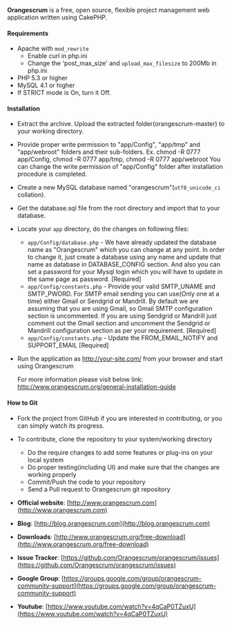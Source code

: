 **Orangescrum** is a free, open source, flexible project management web application written using CakePHP.

#### Requirements
* Apache with `mod_rewrite`
  * Enable curl in php.ini
  * Change the 'post_max_size' and `upload_max_filesize` to 200Mb in php.ini
* PHP 5.3 or higher
* MySQL 4.1 or higher
* If STRICT mode is On, turn it Off.
  
#### Installation

* Extract the archive. Upload the extracted folder(orangescrum-master) to your working directory.
* Provide proper write permission to "app/Config", "app/tmp" and "app/webroot" folders and their sub-folders.
Ex. chmod -R 0777 app/Config, chmod -R 0777 app/tmp, chmod -R 0777 app/webroot
You can change the write permission of "app/Config" folder after installation procedure is completed.
* Create a new MySQL database named "orangescrum"(`utf8_unicode_ci` collation).
* Get the database.sql file from the root directory and import that to your database.
* Locate your `app` directory, do the changes on following files:
  - `app/Config/database.php` - We have already updated the database name as "Orangescrum" which you can change at any point. In order to change it, just create a database using any name and update that name as database in DATABASE_CONFIG section. And also you can set a password for your Mysql login which you will have to update in the same page as password. [Required]
  - `app/Config/constants.php` - Provide your valid SMTP_UNAME and SMTP_PWORD. For SMTP email sending you can use(Only one at a time) either Gmail or Sendgrid or Mandrill. By default we are assuming that you are using Gmail, so Gmail SMTP configuration section is uncommented. If you are using Sendgrid or Mandrill just comment out the Gmail section and uncomment the Sendgrid or Mandrill configuration section as per your requirement. [Required]
  - `app/Config/constants.php` - Update the FROM_EMAIL_NOTIFY and SUPPORT_EMAIL [Required]
* Run the application as http://your-site.com/ from your browser and start using Orangescrum

    For more information please visit below link:
        http://www.orangescrum.org/general-installation-guide
  
#### How to Git

* Fork the project from GitHub if you are interested in contributing, or you can simply watch its progress.
* To contribute, clone the repository to your system/working directory
  - Do the require changes to add some features or plug-ins on your local system
  - Do proper testing(including UI) and make sure that the changes are working properly
  - Commit/Push the code to your repository
  - Send a Pull request to Orangescrum git repository


    
* **Official website**: [http://www.orangescrum.com](http://www.orangescrum.com)
* **Blog**: [http://blog.orangescrum.com](http://blog.orangescrum.com)
* **Downloads**: [http://www.orangescrum.org/free-download](http://www.orangescrum.org/free-download)
* **Issue Tracker**: [https://github.com/Orangescrum/orangescrum/issues](https://github.com/Orangescrum/orangescrum/issues)
* **Google Group**: [https://groups.google.com/group/orangescrum-community-support](https://groups.google.com/group/orangescrum-community-support)
* **Youtube**: [https://www.youtube.com/watch?v=4qCaP0TZuxU](https://www.youtube.com/watch?v=4qCaP0TZuxU)

   
